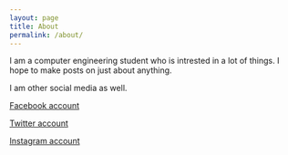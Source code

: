 ```yaml
---
layout: page
title: About
permalink: /about/
---
```



I am a computer engineering student who is intrested in a lot of things.
I hope to make posts on just about anything.

I am other social media as well.

[Facebook account](https://www.facebook.com/roosaann)

[Twitter account](https://twitter.com/_roshanlc)

[Instagram account](https://www.instagram.com/_roshanlamichhane/)





